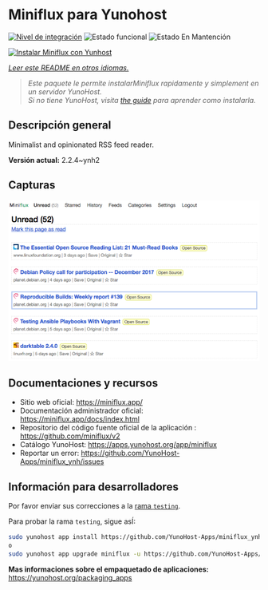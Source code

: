 <!--
Este archivo README esta generado automaticamente<https://github.com/YunoHost/apps/tree/master/tools/readme_generator>
No se debe editar a mano.
-->

# Miniflux para Yunohost

[![Nivel de integración](https://apps.yunohost.org/badge/integration/miniflux)](https://ci-apps.yunohost.org/ci/apps/miniflux/)
![Estado funcional](https://apps.yunohost.org/badge/state/miniflux)
![Estado En Mantención](https://apps.yunohost.org/badge/maintained/miniflux)

[![Instalar Miniflux con Yunhost](https://install-app.yunohost.org/install-with-yunohost.svg)](https://install-app.yunohost.org/?app=miniflux)

*[Leer este README en otros idiomas.](./ALL_README.md)*

> *Este paquete le permite instalarMiniflux rapidamente y simplement en un servidor YunoHost.*  
> *Si no tiene YunoHost, visita [the guide](https://yunohost.org/install) para aprender como instalarla.*

## Descripción general

Minimalist and opinionated RSS feed reader.

**Versión actual:** 2.2.4~ynh2

## Capturas

![Captura de Miniflux](./doc/screenshots/overview.png)

## Documentaciones y recursos

- Sitio web oficial: <https://miniflux.app/>
- Documentación administrador oficial: <https://miniflux.app/docs/index.html>
- Repositorio del código fuente oficial de la aplicación : <https://github.com/miniflux/v2>
- Catálogo YunoHost: <https://apps.yunohost.org/app/miniflux>
- Reportar un error: <https://github.com/YunoHost-Apps/miniflux_ynh/issues>

## Información para desarrolladores

Por favor enviar sus correcciones a la [rama `testing`](https://github.com/YunoHost-Apps/miniflux_ynh/tree/testing).

Para probar la rama `testing`, sigue asÍ:

```bash
sudo yunohost app install https://github.com/YunoHost-Apps/miniflux_ynh/tree/testing --debug
o
sudo yunohost app upgrade miniflux -u https://github.com/YunoHost-Apps/miniflux_ynh/tree/testing --debug
```

**Mas informaciones sobre el empaquetado de aplicaciones:** <https://yunohost.org/packaging_apps>
